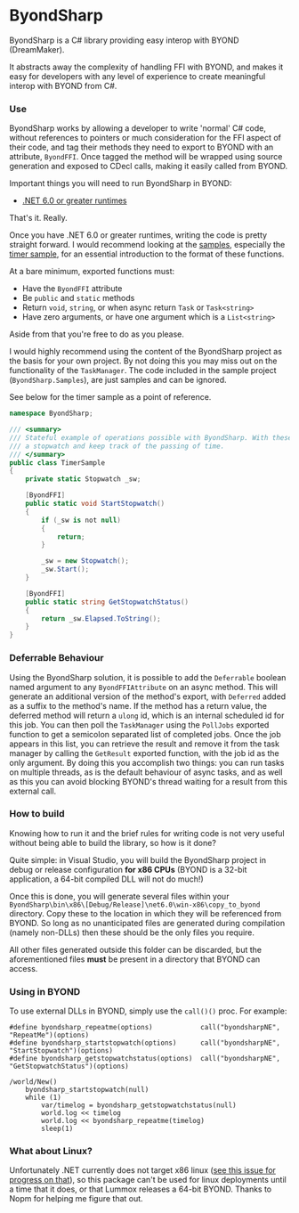 # ByondSharp

ByondSharp is a C# library providing easy interop with BYOND (DreamMaker).

It abstracts away the complexity of handling FFI with BYOND, and makes it easy for developers with any level of experience to create meaningful interop with BYOND from C#.

### Use

ByondSharp works by allowing a developer to write 'normal' C# code, without references to pointers or much consideration for the FFI aspect of their code, and tag their methods they need to export to BYOND with an attribute, ``ByondFFI``. Once tagged the method will be wrapped using source generation and exposed to CDecl calls, making it easily called from BYOND.

Important things you will need to run ByondSharp in BYOND:
- [.NET 6.0 or greater runtimes](https://dotnet.microsoft.com/download/dotnet/6.0)

That's it. Really.

Once you have .NET 6.0 or greater runtimes, writing the code is pretty straight forward. I would recommend looking at the [samples](https://github.com/bobbahbrown/ByondSharp/blob/master/ByondSharp.Samples), especially the [timer sample](https://github.com/bobbahbrown/ByondSharp/blob/master/ByondSharp.Samples/Deferred/Timers.cs), for an essential introduction to the format of these functions.

At a bare minimum, exported functions must:
- Have the ``ByondFFI`` attribute
- Be ``public`` and ``static`` methods
- Return ``void``, ``string``, or when async return ``Task`` or ``Task<string>``
- Have zero arguments, or have one argument which is a ``List<string>``

Aside from that you're free to do as you please.

I would highly recommend using the content of the ByondSharp project as the basis for your own project. By not doing this you may miss out on the functionality of the ``TaskManager``. The code included in the sample project (``ByondSharp.Samples``), are just samples and can be ignored.

See below for the timer sample as a point of reference.

```csharp
namespace ByondSharp;

/// <summary>
/// Stateful example of operations possible with ByondSharp. With these two calls, one can maintain 
/// a stopwatch and keep track of the passing of time.
/// </summary>
public class TimerSample
{
    private static Stopwatch _sw;

    [ByondFFI]
    public static void StartStopwatch()
    {
        if (_sw is not null)
        {
            return;
        }

        _sw = new Stopwatch();
        _sw.Start();
    }

    [ByondFFI]
    public static string GetStopwatchStatus()
    {
        return _sw.Elapsed.ToString();
    }
}
```

### Deferrable Behaviour

Using the ByondSharp solution, it is possible to add the ``Deferrable`` boolean named argument to any ``ByondFFIAttribute`` on an async method. This will generate an additional version of the method's export, with ``Deferred`` added as a suffix to the method's name. If the method has a return value, the deferred method will return a ``ulong`` id, which is an internal scheduled id for this job. You can then poll the ``TaskManager`` using the ``PollJobs`` exported function to get a semicolon separated list of completed jobs. Once the job appears in this list, you can retrieve the result and remove it from the task manager by calling the ``GetResult`` exported function, with the job id as the only argument. By doing this you accomplish two things: you can run tasks on multiple threads, as is the default behaviour of async tasks, and as well as this you can avoid blocking BYOND's thread waiting for a result from this external call.

### How to build

Knowing how to run it and the brief rules for writing code is not very useful without being able to build the library, so how is it done?

Quite simple: in Visual Studio, you will build the ByondSharp project in debug or release configuration **for x86 CPUs** (BYOND is a 32-bit application, a 64-bit compiled DLL will not do much!)

Once this is done, you will generate several files within your ``ByondSharp\bin\x86\[Debug/Release]\net6.0\win-x86\copy_to_byond`` directory. Copy these to the location in which they will be referenced from BYOND. So long as no unanticipated files are generated during compilation (namely non-DLLs) then these should be the only files you require.

All other files generated outside this folder can be discarded, but the aforementioned files __must__ be present in a directory that BYOND can access.

### Using in BYOND

To use external DLLs in BYOND, simply use the ``call()()`` proc. For example:

```dm
#define byondsharp_repeatme(options)			call("byondsharpNE", "RepeatMe")(options)
#define byondsharp_startstopwatch(options)		call("byondsharpNE", "StartStopwatch")(options)
#define byondsharp_getstopwatchstatus(options)	call("byondsharpNE", "GetStopwatchStatus")(options)

/world/New()
	byondsharp_startstopwatch(null)
	while (1)
		var/timelog = byondsharp_getstopwatchstatus(null)
		world.log << timelog
		world.log << byondsharp_repeatme(timelog)
		sleep(1)
```

### What about Linux?

Unfortunately .NET currently does not target x86 linux ([see this issue for progress on that](https://github.com/dotnet/runtime/issues/7335)), so this package can't be used for linux deployments until a time that it does, or that Lummox releases a 64-bit BYOND. Thanks to Nopm for helping me figure that out.
